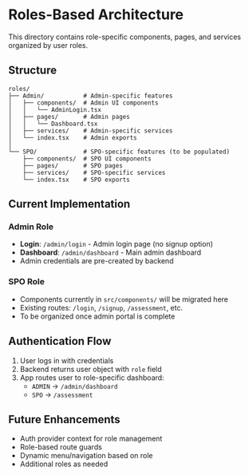 # Roles-Based Architecture

This directory contains role-specific components, pages, and services organized by user roles.

## Structure

```
roles/
├── Admin/           # Admin-specific features
│   ├── components/  # Admin UI components
│   │   └── AdminLogin.tsx
│   ├── pages/       # Admin pages
│   │   └── Dashboard.tsx
│   ├── services/    # Admin-specific services
│   └── index.tsx    # Admin exports
│
└── SPO/             # SPO-specific features (to be populated)
    ├── components/  # SPO UI components
    ├── pages/       # SPO pages
    ├── services/    # SPO-specific services
    └── index.tsx    # SPO exports
```

## Current Implementation

### Admin Role
- **Login**: `/admin/login` - Admin login page (no signup option)
- **Dashboard**: `/admin/dashboard` - Main admin dashboard
- Admin credentials are pre-created by backend

### SPO Role
- Components currently in `src/components/` will be migrated here
- Existing routes: `/login`, `/signup`, `/assessment`, etc.
- To be organized once admin portal is complete

## Authentication Flow

1. User logs in with credentials
2. Backend returns user object with `role` field
3. App routes user to role-specific dashboard:
   - `ADMIN` → `/admin/dashboard`
   - `SPO` → `/assessment`

## Future Enhancements

- Auth provider context for role management
- Role-based route guards
- Dynamic menu/navigation based on role
- Additional roles as needed

